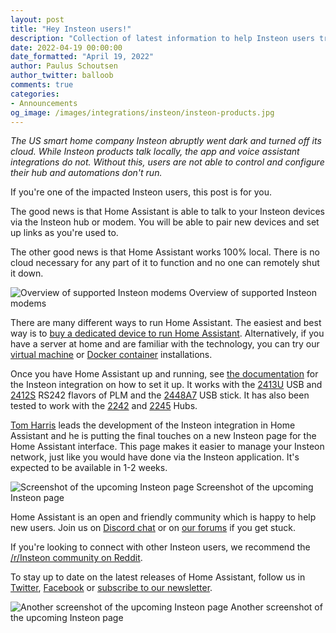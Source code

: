 ```yaml
---
layout: post
title: "Hey Insteon users!"
description: "Collection of latest information to help Insteon users transition to Home Assistant."
date: 2022-04-19 00:00:00
date_formatted: "April 19, 2022"
author: Paulus Schoutsen
author_twitter: balloob
comments: true
categories:
- Announcements
og_image: /images/integrations/insteon/insteon-products.jpg
---
```


_The US smart home company Insteon abruptly went dark and turned off its cloud. While Insteon products talk locally, the app and voice assistant integrations do not. Without this, users are not able to control and configure their hub and automations don't run._

If you're one of the impacted Insteon users, this post is for you.

The good news is that Home Assistant is able to talk to your Insteon devices via the Insteon hub or modem. You will be able to pair new devices and set up links as you're used to.

The other good news is that Home Assistant works 100% local. There is no cloud necessary for any part of it to function and no one can remotely shut it down.

<p class='img'>
<img src='/images/integrations/insteon/insteon-products.jpg' alt='Overview of supported Insteon modems'>
Overview of supported Insteon modems
</p>

There are many different ways to run Home Assistant. The easiest and best way is to [buy a dedicated device to run Home Assistant](/blog/2022/04/16/device-to-run-home-assistant/). Alternatively, if you have a server at home and are familiar with the technology, you can try our [virtual machine](/installation/alternative#install-home-assistant-operating-system) or [Docker container](/installation/alternative#install-home-assistant-container) installations.

Once you have Home Assistant up and running, see [the documentation](https://www.home-assistant.io/integrations/insteon/) for the Insteon integration on how to set it up. It works with the [2413U] USB and [2412S] RS242 flavors of PLM and the [2448A7] USB stick. It has also been tested to work with the [2242] and [2245] Hubs.

[Tom Harris](https://github.com/teharris1) leads the development of the Insteon integration in Home Assistant and he is putting the final touches on a new Insteon page for the Home Assistant interface. This page makes it easier to manage your Insteon network, just like you would have done via the Insteon application. It's expected to be available in 1-2 weeks.

<p class='img'>
<img src='/images/blog/2022-04-for-insteon-users/insteon-panel-1.jpg' alt='Screenshot of the upcoming Insteon page'>
Screenshot of the upcoming Insteon page
</p>

Home Assistant is an open and friendly community which is happy to help new users. Join us on [Discord chat](/join-chat/) or on [our forums](https://www.home-assistant.io/join-chat/) if you get stuck.

If you're looking to connect with other Insteon users, we recommend the [/r/Insteon community on Reddit](https://www.reddit.com/r/insteon/).

To stay up to date on the latest releases of Home Assistant, follow us in [Twitter](https://twitter.com/home_assistant), [Facebook](https://www.facebook.com/homeassistantio) or [subscribe to our newsletter](/newsletter/).

<p class='img'>
<img src='/images/blog/2022-04-for-insteon-users/insteon-panel-2.jpg' alt='Another screenshot of the upcoming Insteon page'>
Another screenshot of the upcoming Insteon page
</p>

[2413U]: https://www.insteon.com/powerlinc-modem-usb
[2412S]: https://www.insteon.com/powerlinc-modem-serial
[2448A7]: https://www.smarthome.com/insteon-2448a7-portable-usb-adapter.html
[2245]: https://www.insteon.com/insteon-hub/
[2242]: https://www.insteon.com/support-knowledgebase/2014/9/26/insteon-hub-owners-manual
